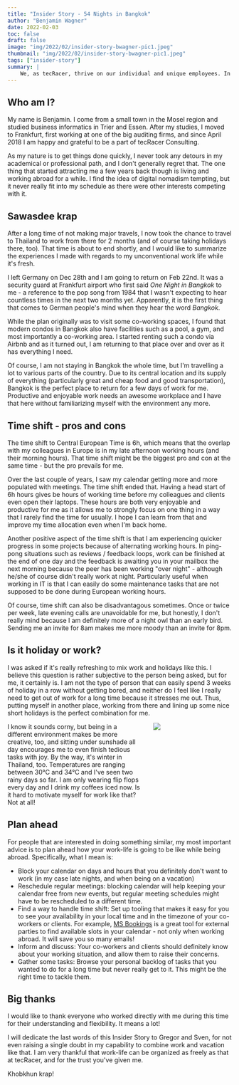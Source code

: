 ```yaml
---
title: "Insider Story - 54 Nights in Bangkok"
author: "Benjamin Wagner"
date: 2022-02-03
toc: false
draft: false
image: "img/2022/02/insider-story-bwagner-pic1.jpeg"
thumbnail: "img/2022/02/insider-story-bwagner-pic1.jpeg"
tags: ["insider-story"]
summary: | 
    We, as tecRacer, thrive on our individual and unique employees. In our new series "Insider Stories", Benjamin will share his experience of working from the other side of the world.
---
```


<!-- We, as tecRacer, thrive on our individual and unique employees. In our new series ["Insider Stories"](/tags/insider-story.html), Benjamin will share his experience of working from the other side of the world. -->

## Who am I?

My name is Benjamin. I come from a small town in the Mosel region and studied business informatics in Trier and Essen. After my studies, I moved to Frankfurt, first working at one of the big auditing firms, and since April 2018 I am happy and grateful to be a part of tecRacer Consulting.

As my nature is to get things done quickly, I never took any detours in my academical or professional path, and I don't generally regret that. The one thing that started attracting me a few years back though is living and working abroad for a while. I find the idea of digital nomadism tempting, but it never really fit into my schedule as there were other interests competing with it.

## Sawasdee krap

After a long time of not making major travels, I now took the chance to travel to Thailand to work from there for 2 months (and of course taking holidays there, too). That time is about to end shortly, and I would like to summarize the experiences I made with regards to my unconventional work life while it's fresh.

I left Germany on Dec 28th and I am going to return on Feb 22nd. It was a security guard at Frankfurt airport who first said _One Night in Bangkok_ to me - a reference to the pop song from 1984 that I wasn't expecting to hear countless times in the next two months yet. Apparently, it is the first thing that comes to German people's mind when they hear the word _Bangkok_.


While the plan originally was to visit some co-working spaces, I found that modern condos in Bangkok also have facilities such as a pool, a gym, and most importantly a co-working area. I started renting such a condo via Airbnb and as it turned out, I am returning to that place over and over as it has everything I need.

Of course, I am not staying in Bangkok the whole time, but I'm travelling a lot to various parts of the country. Due to its central location and its supply of everything (particularly great and cheap food and good transportation), Bangkok is the perfect place to return for a few days of work for me. Productive and enjoyable work needs an awesome workplace and I have that here without familiarizing myself with the environment any more.

## Time shift - pros and cons

The time shift to Central European Time is 6h, which means that the overlap with my colleagues in Europe is in my late afternoon working hours (and their morning hours). That time shift might be the biggest pro and con at the same time - but the pro prevails for me.

Over the last couple of years, I saw my calendar getting more and more populated with meetings. The time shift ended that. Having a head start of 6h hours gives be hours of working time before my colleagues and clients even open their laptops. These hours are both very enjoyable and productive for me as it allows me to strongly focus on one thing in a way that I rarely find the time for usually. I hope I can learn from that and improve my time allocation even when I'm back home.

Another positive aspect of the time shift is that I am experiencing quicker progress in some projects because of alternating working hours. In ping-pong situations such as reviews / feedback loops, work can be finished at the end of one day and the feedback is awaiting you in your mailbox the next morning because the peer has been working "over night" - although he/she of course didn't really work at night. Particularly useful when working in IT is that I can easily do some maintenance tasks that are not supposed to be done during European working hours.

Of course, time shift can also be disadvantagous sometimes. Once or twice per week, late evening calls are unavoidable for me, but honestly, I don't really mind because I am definitely more of a night owl than an early bird. Sending me an invite for 8am makes me more moody than an invite for 8pm.

## Is it holiday or work?

I was asked if it's really refreshing to mix work and holidays like this. I believe this question is rather subjective to the person being asked, but for me, it certainly is. I am not the type of person that can easily spend 3 weeks of holiday in a row without getting bored, and neither do I feel like I really need to get out of work for a long time because it stresses me out. Thus, putting myself in another place, working from there and lining up some nice short holidays is the perfect combination for me.

<div style="width: 60%; float: left;">
    I know it sounds corny, but being in a different environment makes be more creative, too, and sitting under sunshade all day encourages me to even finish tedious tasks with joy. By the way, it's winter in Thailand, too. Temperatures are ranging between 30°C and 34°C and I've seen two rainy days so far. I am only wearing flip flops every day and I drink my coffees iced now. Is it hard to motivate myself for work like that? Not at all!
</div>

<div style="width: 35%; float: left; padding-left: 5%;"><img src="/img/2022/02/insider-story-bwagner-pic2.jpg"/></div>
<div style="clear: both;"></div>

## Plan ahead

For people that are interested in doing something similar, my most important advice is to plan ahead how your work-life is going to be like while being abroad. Specifically, what I mean is:

* Block your calendar on days and hours that you definitely don't want to work (in my case late nights, and when being on a vacation)
* Reschedule regular meetings: blocking calendar will help keeping your calendar free from new events, but regular meeting schedules might have to be rescheduled to a different time.
* Find a way to handle time shift: Set up tooling that makes it easy for you to see your availability in your local time and in the timezone of your co-workers or clients. For example, [MS Bookings](https://www.microsoft.com/en-us/microsoft-365/business/scheduling-and-booking-app) is a great tool for external parties to find available slots in your calendar - not only when working abroad. It will save you so many emails!
* Inform and discuss: Your co-workers and clients should definitely know about your working situation, and allow them to raise their concerns.
* Gather some tasks: Browse your personal backlog of tasks that you wanted to do for a long time but never really get to it. This might be the right time to tackle them.

## Big thanks

I would like to thank everyone who worked directly with me during this time for their understanding and flexibility. It means a lot!

I will dedicate the last words of this Insider Story to Gregor and Sven, for not even raising a single doubt in my capability to combine work and vacation like that. I am very thankful that work-life can be organized as freely as that at tecRacer, and for the trust you've given me.

Khobkhun krap!